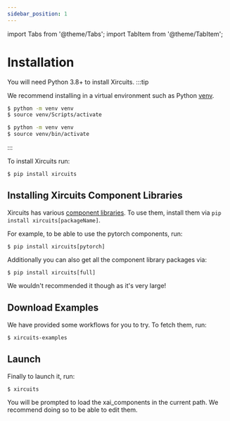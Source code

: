 ```yaml
---
sidebar_position: 1
---
```


import Tabs from '@theme/Tabs';
import TabItem from '@theme/TabItem';



# Installation
You will need Python 3.8+ to install Xircuits. 
:::tip

We recommend installing in a virtual environment such as Python [venv](https://docs.python.org/3/library/venv.html).
<Tabs>

<TabItem value="win" label="Windows">

```bash
$ python -m venv venv
$ source venv/Scripts/activate
```

</TabItem>
<TabItem value="MacOS / Linux" label="MacOS / Linux">

```bash
$ python -m venv venv
$ source venv/bin/activate
```

</TabItem>
</Tabs>

:::

To install Xircuits run:

```
$ pip install xircuits
```





## Installing Xircuits Component Libraries

Xircuits has various [component libraries](https://github.com/XpressAI/xircuits/blob/master/xai_components/readme.md). To use them, install them via `pip install xircuits[packageName]`.

For example, to be able to use the pytorch components, run:
```
$ pip install xircuits[pytorch]
```

Additionally you can also get all the component library packages via:

```
$ pip install xircuits[full]
```
We wouldn't recommended it though as it's very large!

## Download Examples

We have provided some workflows for you to try. To fetch them, run:

```
$ xircuits-examples
```
## Launch

Finally to launch it, run:
```
$ xircuits
```
You will be prompted to load the xai_components in the current path. We recommend doing so to be able to edit them.